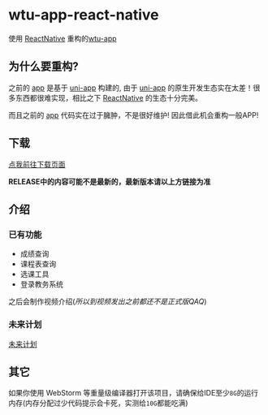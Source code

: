 # wtu-app-react-native

使用 [ReactNative](https://reactnative.cn/) 重构的[wtu-app](https://github.com/HuPeng333/WTU-APP)

## 为什么要重构?

之前的 [app](https://github.com/HuPeng333/WTU-APP) 是基于 [uni-app](https://uniapp.dcloud.io/) 构建的, 由于 [uni-app](https://uniapp.dcloud.io/)
的原生开发生态实在太差！很多东西都很难实现，相比之下 [ReactNative](https://reactnative.cn/) 的生态十分完美。

而且之前的 [app](https://github.com/HuPeng333/WTU-APP) 代码实在过于臃肿，不是很好维护! 因此借此机会重构一般APP!

## 下载

[点我前往下载页面](https://xds.fit/wtuapp/app/)

**RELEASE中的内容可能不是最新的，最新版本请以上方链接为准**

## 介绍

### 已有功能
- 成绩查询
- 课程表查询
- 选课工具
- 登录教务系统

之后会制作视频介绍(*所以到视频发出之前都还不是正式版QAQ*)

### 未来计划

[未来计划](https://github.com/IceOfSummer/wtu-app-react-native/issues/2)

## 其它

如果你使用 WebStorm 等重量级编译器打开该项目，请确保给IDE至少`8G`的运行内存(内存分配过少代码提示会卡死，实测给`10G`都能吃满)
